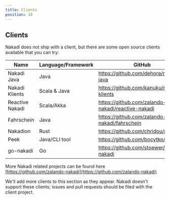 ```yaml
---
title: Clients
position: 10
---
```


## Clients

Nakadi does not ship with a client, but there are some open source clients available that you can try:

| Name            | Language/Framework |  GitHub                                           |
|-----------------|--------------------|---------------------------------------------------|
| Nakadi Java     | Java               | https://github.com/dehora/nakadi-java             |
| Nakadi Klients  | Scala & Java       | https://github.com/kanuku/nakadi-klients          |
| Reactive Nakadi | Scala/Akka         | https://github.com/zalando-nakadi/reactive-nakadi |
| Fahrschein      | Java               | https://github.com/zalando-nakadi/fahrschein      |
| Nakadion        | Rust               | https://github.com/chridou/nakadion               |
| Peek            | Java/CLI tool      | https://github.com/bocytko/peek                   |
| go-nakadi       | Go                 | https://github.com/stoewer/go-nakadi              |

More Nakadi related projects can be found here [https://github.com/zalando-nakadi](https://github.com/zalando-nakadi)

We'll add more clients to this section as they appear. Nakadi doesn't support these clients; issues and pull requests should be filed with the client project.
